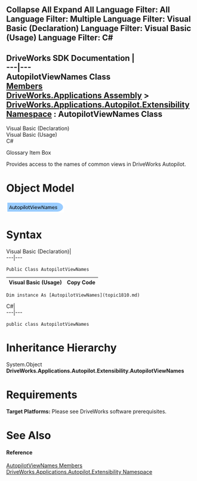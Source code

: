 Collapse All Expand All Language Filter: All  Language Filter: Multiple  Language Filter: Visual Basic (Declaration) Language Filter: Visual Basic (Usage) Language Filter: C#  
---  
DriveWorks SDK Documentation  |   
---|---  
AutopilotViewNames Class   
[Members](topic1811.md)   
[DriveWorks.Applications Assembly](topic13.md) > [DriveWorks.Applications.Autopilot.Extensibility Namespace](topic1633.md) : AutopilotViewNames Class  
---  
  
Visual Basic (Declaration)    
Visual Basic (Usage)    
C# 

Glossary Item Box

Provides access to the names of common views in DriveWorks Autopilot. 

# Object Model

![](dotnetdiagramimages/image58.png)

# Syntax

Visual Basic (Declaration)|   
---|---  
      
    
    Public Class AutopilotViewNames   
  
Visual Basic (Usage)| Copy Code  
---|---  
      
    
    Dim instance As [AutopilotViewNames](topic1810.md)  
  
C#|   
---|---  
      
    
    public class AutopilotViewNames   
  
# Inheritance Hierarchy

System.Object  
**DriveWorks.Applications.Autopilot.Extensibility.AutopilotViewNames**  


# Requirements

**Target Platforms:** Please see DriveWorks software prerequisites.

# See Also

#### Reference

[AutopilotViewNames Members](topic1811.md)   
[DriveWorks.Applications.Autopilot.Extensibility Namespace](topic1633.md)



